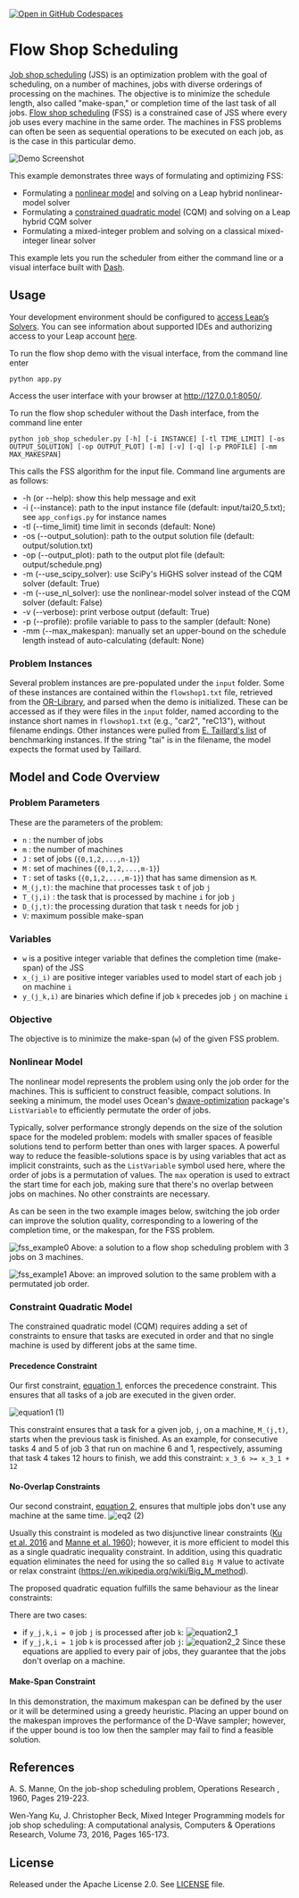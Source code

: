 [![Open in GitHub Codespaces](
  https://img.shields.io/badge/Open%20in%20GitHub%20Codespaces-333?logo=github)](
  https://codespaces.new/dwave-examples/flow-shop-scheduling-nl?quickstart=1)

# Flow Shop Scheduling
[Job shop scheduling](https://en.wikipedia.org/wiki/Job-shop_scheduling) (JSS) is an optimization problem with the goal of scheduling, on a number of machines, jobs with diverse orderings of processing on the machines. The objective is to minimize the schedule length, also called "make-span," or completion time of the last task of all jobs. [Flow shop scheduling](https://en.wikipedia.org/wiki/Flow-shop_scheduling) (FSS) is a constrained case of JSS where every job uses every machine in the same order. The machines in FSS problems can often be seen as sequential operations to be executed on each job, as is the case in this particular demo.

![Demo Screenshot](_static/screenshot.png)

This example demonstrates three ways of formulating and optimizing FSS:

*    Formulating a
     [nonlinear model](https://docs.ocean.dwavesys.com/en/stable/concepts/nl_model.html)
     and solving on a Leap hybrid nonlinear-model solver
*    Formulating a
     [constrained quadratic model](https://docs.ocean.dwavesys.com/en/stable/concepts/cqm.html)
     (CQM) and solving on a Leap hybrid CQM solver
*    Formulating a mixed-integer problem and solving on a classical mixed-integer linear solver

This example lets you run the scheduler from either the command line or a visual interface built with [Dash](https://dash.plotly.com/).

## Usage
Your development environment should be configured to
[access Leap’s Solvers](https://docs.ocean.dwavesys.com/en/stable/overview/sapi.html).
You can see information about supported IDEs and authorizing access to your
Leap account [here](https://docs.dwavesys.com/docs/latest/doc_leap_dev_env.html).

To run the flow shop demo with the visual interface, from the command line enter

    python app.py

Access the user interface with your browser at http://127.0.0.1:8050/.

To run the flow shop scheduler without the Dash interface, from the command line enter

    python job_shop_scheduler.py [-h] [-i INSTANCE] [-tl TIME_LIMIT] [-os OUTPUT_SOLUTION] [-op OUTPUT_PLOT] [-m] [-v] [-q] [-p PROFILE] [-mm MAX_MAKESPAN]

This calls the FSS algorithm for the input file. Command line arguments are as follows:
- -h (or --help): show this help message and exit
- -i (--instance): path to the input instance file (default: input/tai20_5.txt); see `app_configs.py` for instance names
- -tl (--time_limit) time limit in seconds (default: None)
- -os (--output_solution): path to the output solution file (default: output/solution.txt)
- -op (--output_plot): path to the output plot file (default: output/schedule.png)
- -m (--use_scipy_solver): use SciPy's HiGHS solver instead of the CQM solver (default: True)
- -m (--use_nl_solver): use the nonlinear-model solver instead of the CQM solver (default: False)
- -v (--verbose): print verbose output (default: True)
- -p (--profile): profile variable to pass to the sampler (default: None)
- -mm (--max_makespan): manually set an upper-bound on the schedule length instead of auto-calculating (default: None)

### Problem Instances

Several problem instances are pre-populated under the `input` folder. Some of these instances are contained within the `flowshop1.txt` file, retrieved from the [OR-Library], and parsed when the demo is initialized. These can be accessed as if they were files in the `input` folder, named according to the instance short names in `flowshop1.txt` (e.g., "car2", "reC13"), without filename endings. Other instances were pulled from [E. Taillard's list] of benchmarking instances. If the string "tai" is in the filename, the model expects the format used by Taillard.

## Model and Code Overview

### Problem Parameters

These are the parameters of the problem:

- `n` : the number of jobs
- `m` : the number of machines
- `J` : set of jobs (`{0,1,2,...,n-1}`)
- `M` : set of machines (`{0,1,2,...,m-1}`)
- `T` : set of tasks (`{0,1,2,...,m-1}`) that has same dimension as `M`.
- `M_(j,t)`:  the machine that processes task `t` of job `j`
- `T_(j,i)`  : the task that is processed by machine `i` for job `j`
- `D_(j,t)`:  the processing duration that task `t` needs for job `j`
- `V`:  maximum possible make-span

### Variables

- `w` is a positive integer variable that defines the completion time (make-span)
of the JSS
- `x_(j_i)` are positive integer variables used to model start of each job `j` on
  machine `i`
- `y_(j_k,i)` are binaries which define if job `k` precedes job `j` on machine `i`

### Objective

The objective is to minimize the make-span (`w`) of the given FSS problem.

### Nonlinear Model

The nonlinear model represents the problem using only the job order for the machines.
This is sufficient to construct feasible, compact solutions. In seeking a minimum, the 
model uses Ocean's
[dwave-optimization](https://docs.ocean.dwavesys.com/en/stable/docs_optimization/sdk_index.html)
package's ``ListVariable`` to efficiently permutate the order of jobs.

Typically, solver performance strongly depends on the size of the solution space for the modeled
problem: models with smaller spaces of feasible solutions tend to perform better than ones with
larger spaces. A powerful way to reduce the feasible-solutions space is by using variables that act
as implicit constraints, such as the ``ListVariable`` symbol used here, where the order of jobs is a
permutation of values. The ``max`` operation is used to extract the start time for each job, making
sure that there's no overlap between jobs on machines. No other constraints are necessary.

As can be seen in the two example images below, switching the job order can improve the solution
quality, corresponding to a lowering of the completion time, or the makespan, for the FSS problem.

![fss_example0](_static/fss_example0.png)
Above: a solution to a flow shop scheduling problem with 3 jobs on 3 machines.

![fss_example1](_static/fss_example1.png)
Above: an improved solution to the same problem with a permutated job order.

### Constraint Quadratic Model
The constrained quadratic model (CQM) requires adding a set of constraints to ensure that tasks
are executed in order and that no single machine is used by different jobs at the same time.

#### Precedence Constraint

Our first constraint, [equation 1](#eq2), enforces the precedence constraint.
This ensures that all tasks of a job are executed in the given order.

![equation1](_static/eq1.png)          (1)

This constraint ensures that a task for a given job, `j`, on a machine, `M_(j,t)`,
starts when the previous task is finished. As an example, for consecutive
tasks 4 and 5 of job 3 that run on machine 6 and 1, respectively,
assuming that task 4 takes 12 hours to finish, we add this constraint:
`x_3_6 >= x_3_1 + 12`

#### No-Overlap Constraints
Our second constraint, [equation 2](#eq2), ensures that multiple jobs don't use any machine at the same time.
![eq2](_static/eq2.png)          (2)

Usually this constraint is modeled as two disjunctive linear constraints ([Ku et al. 2016](#Ku) and [Manne et al. 1960](#Manne)); however, it is more efficient to model this as a single quadratic inequality constraint. In addition, using this quadratic equation eliminates the need for using the so called `Big M` value to activate or relax constraint (https://en.wikipedia.org/wiki/Big_M_method).

The proposed quadratic equation fulfills the same behaviour as the linear constraints:

There are two cases:
- if `y_j,k,i = 0` job `j` is processed after job `k`:
  ![equation2_1](_static/eq2_1.png)
- if `y_j,k,i = 1` job `k` is processed after job `j`:
  ![equation2_2](_static/eq2_2.png)
  Since these equations are applied to every pair of jobs, they guarantee that the jobs don't overlap on a machine.

#### Make-Span Constraint
In this demonstration, the maximum makespan can be defined by the user or it will be determined using a greedy heuristic. Placing an upper bound on the makespan improves the performance of the D-Wave sampler; however, if the upper bound is too low then the sampler may fail to find a feasible solution.


## References

<a id="Manne"></a>
A. S. Manne, On the job-shop scheduling problem, Operations Research , 1960,
Pages 219-223.

<a id="Ku"></a>
Wen-Yang Ku, J. Christopher Beck, Mixed Integer Programming models for job
shop scheduling: A computational analysis, Computers & Operations Research,
Volume 73, 2016, Pages 165-173.

## License

Released under the Apache License 2.0. See [LICENSE](LICENSE) file.

[E. Taillard's list]: http://mistic.heig-vd.ch/taillard/problemes.dir/ordonnancement.dir/ordonnancement.html
[OR-Library]: https://people.brunel.ac.uk/~mastjjb/jeb/orlib/flowshopinfo.html
